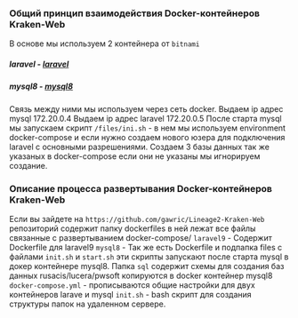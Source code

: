 ### Общий принцип взаимодействия  Docker-контейнеров Kraken-Web
В основе мы используем 2 контейнера от `bitnami`
 ##### laravel - [laravel](https://hub.docker.com/r/bitnami/laravel/)
 ##### mysql8 - [mysql8](https://hub.docker.com/r/bitnami/mysql)

 Связь между ними мы используем через сеть docker.
   Выдаем ip адрес mysql 172.20.0.4
   Выдаем ip адрес laravel 172.20.0.5
 После старта mysql мы запускаем скрипт `/files/ini.sh` - в нем мы используем environment docker-compose и если нужно создаем нового юзера 
 для подключения laravel с основными разрешениями. 
   Создаем 3 базы данных так же указаных в docker-compose если они не указаны мы игнорируем создание.
 


### Описание процесса развертывания Docker-контейнеров Kraken-Web

Если вы зайдете на `https://github.com/gawric/Lineage2-Kraken-Web` репозиторий содержит папку
dockerfiles в ней лежат все файлы связанные с развертыванием docker-compose/
`laravel9` - Содержит Dockerfile для laravel9
`mysql8` - Так же есть Dockerfile и подпапка files c файлами `init.sh` и `start.sh` эти скрипты запускают после старта mysql в докер контейнере mysql8. Папка `sql` содержит схемы для создания баз данных rusacis/lucera/pwsoft копируются в docker контейнер mysql8
`docker-compose.yml` - прописываются общие настройки для двух контейнеров larave и mysql
`init.sh` - bash скрипт для создания структуры папок на удаленном сервере.



